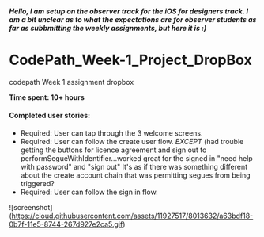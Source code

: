 ##### Hello, I am setup on the observer track for the iOS for designers track. I am a bit unclear as to what the expectations are for observer students as far as subbmitting the weekly assignments, but here it is :)

# CodePath_Week-1_Project_DropBox
codepath Week 1 assignment dropbox

**Time spent: 10+ hours**

#### Completed user stories:
  
  * Required: User can tap through the 3 welcome screens.
  * Required: User can follow the create user flow. *EXCEPT* (had trouble getting the buttons for licence agreement and sign out to performSegueWithIdentifier...worked great for the signed in "need help with password" and "sign out" It's as if there was something different about the create account chain that was permitting segues from being triggered?
  * Required: User can follow the sign in flow.
 
![screenshot] (https://cloud.githubusercontent.com/assets/11927517/8013632/a63bdf18-0b7f-11e5-8744-267d927e2ca5.gif)
